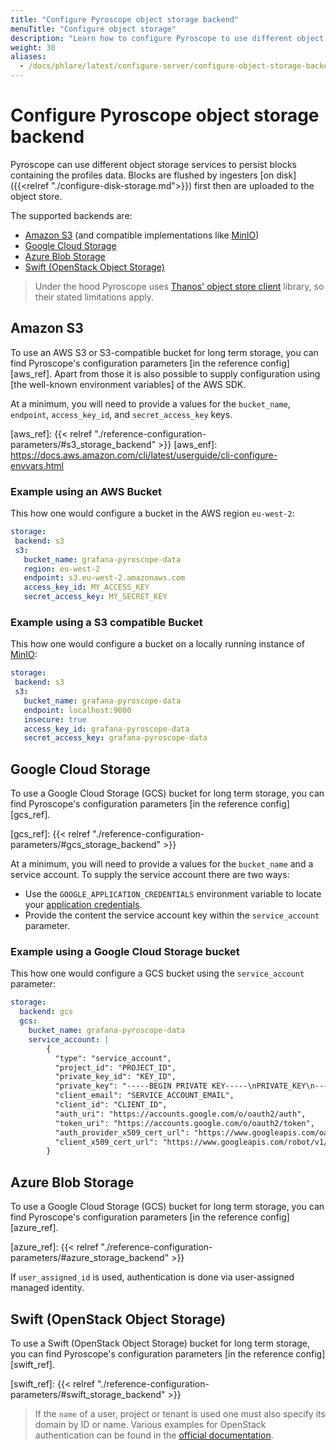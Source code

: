 ```yaml
---
title: "Configure Pyroscope object storage backend"
menuTitle: "Configure object storage"
description: "Learn how to configure Pyroscope to use different object storage backend implementations."
weight: 30
aliases:
  - /docs/phlare/latest/configure-server/configure-object-storage-backend/
---
```


# Configure Pyroscope object storage backend

Pyroscope can use different object storage services to persist blocks containing the profiles data.
Blocks are flushed by ingesters [on disk]({{<relref "./configure-disk-storage.md">}}) first then are uploaded to the object store.

The supported backends are:

- [Amazon S3](https://aws.amazon.com/s3/) (and compatible implementations like [MinIO](https://min.io/))
- [Google Cloud Storage](https://cloud.google.com/storage)
- [Azure Blob Storage](https://azure.microsoft.com/es-es/services/storage/blobs/)
- [Swift (OpenStack Object Storage)](https://wiki.openstack.org/wiki/Swift)

> Under the hood Pyroscope uses [Thanos' object store client] library, so their stated limitations apply.

[Thanos' object store client]: https://github.com/thanos-io/objstore#supported-providers-clients

## Amazon S3

To use an AWS S3 or S3-compatible bucket for long term storage, you can find Pyroscope's configuration parameters [in the reference config][aws_ref]. Apart from those it is also possible to supply configuration using [the well-known environment variables] of the AWS SDK.

At a minimum, you will need to provide a values for the `bucket_name`, `endpoint`, `access_key_id`, and `secret_access_key` keys.

[aws_ref]: {{< relref "./reference-configuration-parameters/#s3_storage_backend" >}}
[aws_enf]: https://docs.aws.amazon.com/cli/latest/userguide/cli-configure-envvars.html

### Example using an AWS Bucket

This how one would configure a bucket in the AWS region `eu-west-2`:

```yaml
storage:
 backend: s3
 s3:
   bucket_name: grafana-pyroscope-data
   region: eu-west-2
   endpoint: s3.eu-west-2.amazonaws.com
   access_key_id: MY_ACCESS_KEY
   secret_access_key: MY_SECRET_KEY
```

### Example using a S3 compatible Bucket

This how one would configure a bucket on a locally running instance of [MinIO]:

```yaml
storage:
 backend: s3
 s3:
   bucket_name: grafana-pyroscope-data
   endpoint: localhost:9000
   insecure: true
   access_key_id: grafana-pyroscope-data
   secret_access_key: grafana-pyroscope-data
```

[MinIO]: https://min.io/docs/minio/container/index.html

## Google Cloud Storage

To use a Google Cloud Storage (GCS) bucket for long term storage, you can find Pyroscope's configuration parameters [in the reference config][gcs_ref].

[gcs_ref]: {{< relref "./reference-configuration-parameters/#gcs_storage_backend" >}}

At a minimum, you will need to provide a values for the `bucket_name` and a service account. To supply the service account there are two ways:

* Use the `GOOGLE_APPLICATION_CREDENTIALS` environment variable to locate your [application credentials](https://cloud.google.com/docs/authentication/production).
* Provide the content the service account key within the `service_account` parameter.

### Example using a Google Cloud Storage bucket

This how one would configure a GCS bucket using the `service_account` parameter:

```yaml
storage:
  backend: gcs
  gcs:
    bucket_name: grafana-pyroscope-data
    service_account: |
        {
          "type": "service_account",
          "project_id": "PROJECT_ID",
          "private_key_id": "KEY_ID",
          "private_key": "-----BEGIN PRIVATE KEY-----\nPRIVATE_KEY\n-----END PRIVATE KEY-----\n",
          "client_email": "SERVICE_ACCOUNT_EMAIL",
          "client_id": "CLIENT_ID",
          "auth_uri": "https://accounts.google.com/o/oauth2/auth",
          "token_uri": "https://accounts.google.com/o/oauth2/token",
          "auth_provider_x509_cert_url": "https://www.googleapis.com/oauth2/v1/certs",
          "client_x509_cert_url": "https://www.googleapis.com/robot/v1/metadata/x509/SERVICE_ACCOUNT_EMAIL"
        }
```

## Azure Blob Storage

To use a Google Cloud Storage (GCS) bucket for long term storage, you can find Pyroscope's configuration parameters [in the reference config][azure_ref].

[azure_ref]: {{< relref "./reference-configuration-parameters/#azure_storage_backend" >}}

If `user_assigned_id` is used, authentication is done via user-assigned managed identity.

[//TODO]: <> (Provide example with and without user-assigned managed identity)

## Swift (OpenStack Object Storage)

To use a Swift (OpenStack Object Storage) bucket for long term storage, you can find Pyroscope's configuration parameters [in the reference config][swift_ref].

[swift_ref]: {{< relref "./reference-configuration-parameters/#swift_storage_backend" >}}

>If the `name` of a user, project or tenant is used one must also specify its domain by ID or name. Various examples for OpenStack authentication can be found in the [official documentation](https://developer.openstack.org/api-ref/identity/v3/index.html?expanded=password-authentication-with-scoped-authorization-detail#password-authentication-with-unscoped-authorization).

[//TODO]: <> (Provide example)
